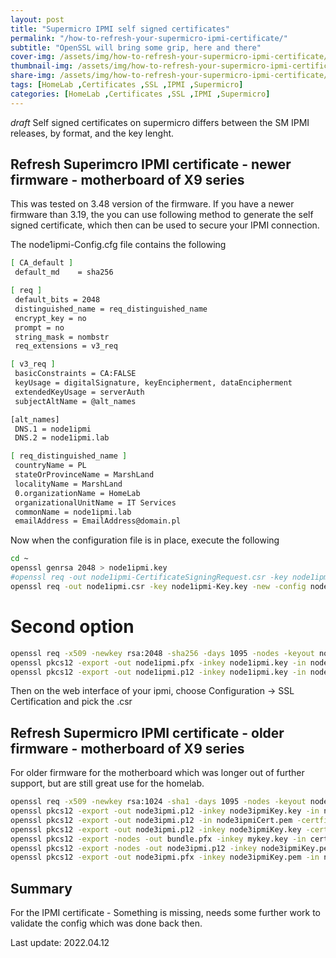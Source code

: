 ```yaml
---
layout: post
title: "Supermicro IPMI self signed certificates"
permalink: "/how-to-refresh-your-supermicro-ipmi-certificate/"
subtitle: "OpenSSL will bring some grip, here and there"
cover-img: /assets/img/how-to-refresh-your-supermicro-ipmi-certificate/img-cover.jpg
thumbnail-img: /assets/img/how-to-refresh-your-supermicro-ipmi-certificate/img-thumb.jpg
share-img: /assets/img/how-to-refresh-your-supermicro-ipmi-certificate/img-cover.jpg
tags: [HomeLab ,Certificates ,SSL ,IPMI ,Supermicro]
categories: [HomeLab ,Certificates ,SSL ,IPMI ,Supermicro]
---
```

*draft*
Self signed certificates on supermicro differs between the SM IPMI releases, by format, and the key lenght.

## Refresh Superimcro IPMI certificate - newer firmware - motherboard of X9 series
This was tested on 3.48 version of the firmware.
If you have a newer firmware than 3.19, the you can use following method to generate the self signed certificate, which then can be used to secure your IPMI connection.

The node1ipmi-Config.cfg file contains the following
```bash
[ CA_default ]
 default_md    = sha256

[ req ]
 default_bits = 2048
 distinguished_name = req_distinguished_name
 encrypt_key = no
 prompt = no
 string_mask = nombstr
 req_extensions = v3_req

[ v3_req ]
 basicConstraints = CA:FALSE
 keyUsage = digitalSignature, keyEncipherment, dataEncipherment
 extendedKeyUsage = serverAuth
 subjectAltName = @alt_names

[alt_names]
 DNS.1 = node1ipmi
 DNS.2 = node1ipmi.lab

[ req_distinguished_name ]
 countryName = PL
 stateOrProvinceName = MarshLand
 localityName = MarshLand
 0.organizationName = HomeLab
 organizationalUnitName = IT Services
 commonName = node1ipmi.lab
 emailAddress = EmailAddress@domain.pl
```

Now when the configuration file is in place, execute the following
```bash
cd ~
openssl genrsa 2048 > node1ipmi.key
#openssl req -out node1ipmi-CertificateSigningRequest.csr -key node1ipmi-Key.key -new -config node1ipmi.cfg
openssl req -out node1ipmi.csr -key node1ipmi-Key.key -new -config node1ipmi-Config.cfg
```
# Second option
```bash
openssl req -x509 -newkey rsa:2048 -sha256 -days 1095 -nodes -keyout node1ipmi.key -out node1ipmi.crt -subj "/CN=node1ipmi.lab" -addext "subjectAltName=DNS:ipmi1.lab,DNS:https://node1ipmi.lab,IP:IpAddressOfIPMI"
openssl pkcs12 -export -out node1ipmi.pfx -inkey node1ipmi.key -in node1ipmi.crt
openssl pkcs12 -export -out node1ipmi.p12 -inkey node1ipmi.key -in node1ipmi.crt -certfile node1ipmi.crt
```
Then on the web interface of your ipmi, choose Configuration -> SSL Certification and pick the .csr 

## Refresh Supermicro IPMI certificate - older firmware - motherboard of X9 series
For older firmware for the motherboard which was longer out of further support, but are still great use for the homelab.
```bash
openssl req -x509 -newkey rsa:1024 -sha1 -days 1095 -nodes -keyout node3ipmiKey.pem -out node3ipmiCert.pem -subj "/CN=node3ipmi.lab" -addext "subjectAltName=DNS:ipmi3.lab,DNS:https://node3ipmi.lab,IP:IpAddressOfYourIPMI"
openssl pkcs12 -export -out node3ipmi.p12 -inkey node3ipmiKey.key -in node3ipmiCert.pem -certfile node3ipmiCert.pem
openssl pkcs12 -export -out node3ipmi.p12 -in node3ipmiCert.pem -certfile node3ipmiCert.pem
openssl pkcs12 -export -out node3ipmi.p12 -inkey node3ipmiKey.key -certfile node3ipmiCert.pem
openssl pkcs12 -export -nodes -out bundle.pfx -inkey mykey.key -in certificate.crt -certfile ca-cert.crt     -passout pass:
openssl pkcs12 -export -nodes -out node3ipmi.p12 -inkey node3ipmiKey.pem -in node3ipmiCert.pem -passout pass:
openssl pkcs12 -export -out node3ipmi.pfx -inkey node3ipmiKey.pem -in node3ipmiCert.pem
```


## Summary
For the IPMI certificate - Something is missing, needs some further work to validate the config which was done back then.

Last update: 2022.04.12